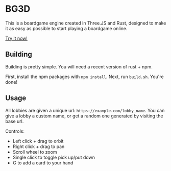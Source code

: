# BG3D

This is a boardgame engine created in Three.JS and Rust, designed to make it as
easy as possible to start playing a boardgame online.

[Try it now!](https://birdga.me/)

## Building

Building is pretty simple. You will need a recent version of rust + npm.

First, install the npm packages with `npm install`. Next, run `build.sh`. You're
done!

## Usage

All lobbies are given a unique url: `https://example.com/lobby_name`. You can
give a lobby a custom name, or get a random one generated by visiting the base
url.

Controls:
- Left click + drag to orbit
- Right click + drag to pan
- Scroll wheel to zoom
- Single click to toggle pick up/put down
- G to add a card to your hand
